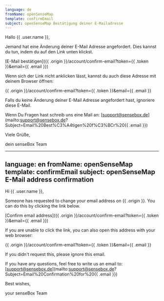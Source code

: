 ```yaml
---
language: de
fromName: openSenseMap
template: confirmEmail
subject: openSenseMap Bestätigung deiner E-Mailadresse
---
```


Hallo {{ .user.name }},

Jemand hat eine Änderung deiner E-Mail Adresse angefordert. Dies kannst du tun, indem du auf den Link unten klickst.

[E-Mail bestätigen]({{ .origin }}/account/confirm-email?token={{ .token }}&email={{ .email }})

Wenn sich der Link nicht anklicken lässt, kannst du auch diese Adresse mit deinem Browser öffnen:

{{ .origin }}/account/confirm-email?token={{ .token }}&email={{ .email }}

Falls du keine Änderung deiner E-Mail Adresse angefordert hast, ignoriere diese E-Mail.

Wenn Du Fragen hast schreib uns eine Mail an: [support@sensebox.de](mailto:support@sensebox.de?Subject=Email%20Best%C3%A4tigen%20f%C3%BCr%20{{ .email }})

Viele Grüße,

dein senseBox Team

---
language: en
fromName: openSenseMap
template: confirmEmail
subject: openSenseMap E-Mail address confirmation
---

Hi {{ .user.name }},

Someone has requested to change your email address on {{ .origin }}. You can do this by clicking the link below.

[Confirm email address]({{ .origin }}/account/confirm-email?token={{ .token }}&email={{ .email }})

If you are unable to click the link, you can also open this address with your web browser:

{{ .origin }}/account/confirm-email?token={{ .token }}&email={{ .email }}

If you didn't request this, please ignore this email.

If you have any questions, feel free to write us an email to: [support@sensebox.de](mailto:support@sensebox.de?Subject=Email%20Confirmation%20for%20{{ .email }})

Best wishes,

your senseBox Team
